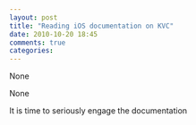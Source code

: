 ```yaml
---
layout: post
title: "Reading iOS documentation on KVC"
date: 2010-10-20 18:45
comments: true
categories: 
---
```


None


None


It is time to seriously engage the documentation

